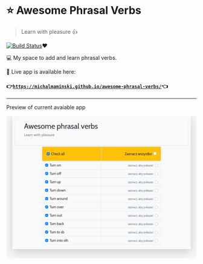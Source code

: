 # :star: Awesome Phrasal Verbs  

> Learn with pleasure :thumbsup:

[![Build Status](https://travis-ci.org/MichalMaminski/awesome-phrasal-verbs.svg?branch=master)](https://travis-ci.org/MichalMaminski/awesome-phrasal-verbs):heart:

:computer: My space to add and learn phrasal verbs.

:page_facing_up: Live app is available here:

#### :point_right:<a href="https://michalmaminski.github.io/awesome-phrasal-verbs/" target="_blank">`https://michalmaminski.github.io/awesome-phrasal-verbs/`</a>:point_left:

---

Preview of current avaiable app

[![Current app preview](https://raw.githubusercontent.com/MichalMaminski/awesome-phrasal-verbs/site-image/site-screenshot.png)]()



